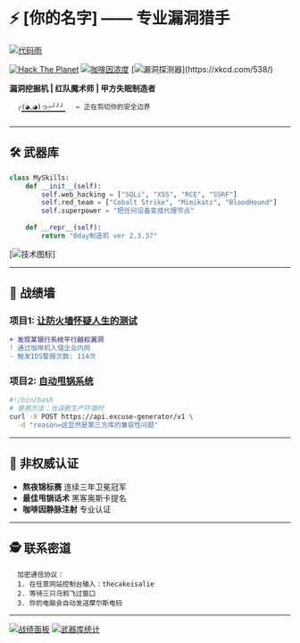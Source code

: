 <!-- 
  ╔═╗┌─┐┌─┐┬─┐  ╔╗ ┌─┐┌─┐┬┌─
  ║  ├─┤├─┘├┬┘  ╠╩╗│ ││ │├┴┐
  ╚═╝┴ ┴┴  ┴└─  ╚═╝└─┘└─┘┴ ┴
  找到这个注释的人获得「源码侦探」称号
-->
# ⚡ [你的名字] —— 专业漏洞猎手

[![代码雨](https://media.giphy.com/media/V4NSR1NG2p0KeJyr2j/giphy.gif)](https://giphy.com/gifs/V4NSR1NG2p0KeJyr2j)  
<!-- flag{watch_the_matrix} -->

[![Hack The Planet](https://img.shields.io/badge/人生信条-Hack_The_Planet-ff69b4)](https://imgflip.com/i/8f4p1q)
[![咖啡因浓度](https://img.shields.io/badge/咖啡因水平-足以黑进五角大楼-critical)](https://www.youtube.com/watch?v=dQw4w9WgXcQ)
[![漏洞探测器](https://img.shields.io/badge/今日扫描-${Math.floor(Math.random()*100000)}个系统-success)](https://xkcd.com/538/)

**漏洞挖掘机 | 红队魔术师 | 甲方失眠制造者**

``` 
  ╭(◕◡◕)っ✂╯╯╯   ← 正在剪切你的安全边界
   ▔▔▔▔▔▔▔▔▔▔▔
```

---

## 🛠️ 武器库

<!-- flag{tools_of_the_trade} -->
```python
class MySkills:
    def __init__(self):
        self.web_hacking = ["SQLi", "XSS", "RCE", "SSRF"]
        self.red_team = ["Cobalt Strike", "Mimikatz", "BloodHound"]
        self.superpower = "把任何设备变成代理节点"
        
    def __repr__(self):
        return "0day制造机 ver 2.3.37"
```

[![技术图标](https://skillicons.dev/icons?i=linux,python,bash,aws,docker,raspberrypi&theme=dark&perline=6)]

---

## 🎯 战绩墙

### 项目1: [让防火墙怀疑人生的测试](javascript:alert('这只是个恶作剧'))
```diff
+ 发现某银行系统平行越权漏洞
! 通过咖啡机入侵企业内网
- 触发IDS警报次数: 114次
```

### 项目2: [自动甩锅系统](https://github.com/example)
```bash
#!/bin/bash
# 使用方法：当误删生产环境时
curl -X POST https://api.excuse-generator/v1 \
  -d "reason=这显然是第三方库的兼容性问题"
```

---

## 📜 非权威认证
- **熬夜锦标赛** 连续三年卫冕冠军
- **最佳甩锅话术** 黑客奥斯卡提名
- **咖啡因静脉注射** 专业认证

---

## 🕵️ 联系密道
<!-- flag{contact_me_if_you_can} -->
```
  加密通信协议：
  1. 在任意网站控制台输入：thecakeisalie
  2. 等待三只乌鸦飞过窗口
  3. 你的电脑会自动发送摩尔斯电码
```

---

[![战绩面板](https://github-readme-stats.vercel.app/api?username=你的账号&show_icons=true&theme=merko&hide_title=true)](https://github.com/你的账号)
[![武器库统计](https://github-readme-stats.vercel.app/api/top-langs/?username=你的账号&layout=compact&theme=vision-friendly-dark)](https://github.com/你的账号)

<!-- 
  终极挑战：
  1. 找到所有3个隐藏flag
  2. 解密这个base64彩蛋：R0lGODdhAQABAIAAAP///////ywAAAAAAQABAAACAkQBADs=
  3. 答案藏在某个GIF的URL中
-->
```
